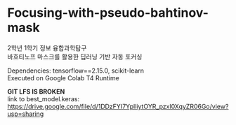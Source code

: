 # Focusing-with-pseudo-bahtinov-mask
2학년 1학기 정보 융합과학탐구   
바흐티노프 마스크를 활용한 딥러닝 기반 자동 포커싱  

Dependencies: tensorflow==2.15.0, scikit-learn  
Executed on Google Colab T4 Runtime  

**GIT LFS IS BROKEN**  
link to best_model.keras: https://drive.google.com/file/d/1DDzFYI7YplliytOYR_pzxl0XqyZR06Go/view?usp=sharing
